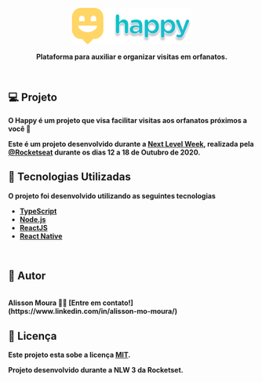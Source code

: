 <p align="center">
  <img src="./.github/Logo.png" />
</p>

<p align="center">
 <b>Plataforma para auxiliar e organizar visitas em orfanatos.<b> 
</p>
   
<br/>

## 💻 Projeto

O Happy é um projeto que visa facilitar visitas aos orfanatos próximos a você 💜 

Este é um projeto desenvolvido durante a **[Next Level Week](https://nextlevelweek.com/)**, realizada pela **[@Rocketseat](https://github.com/Rocketseat)** durante os dias 12 a 18 de Outubro de 2020.

## :rocket: Tecnologias Utilizadas
O projeto foi desenvolvido utilizando as seguintes tecnologias
- [TypeScript](https://www.typescriptlang.org/)
- [Node.js](https://nodejs.org/en/)
- [ReactJS](https://reactjs.org/)
- [React Native](https://reactnative.dev/)

<br/>

## 🦸 Autor

 <img style="border-radius: 50%;" src="https://avatars2.githubusercontent.com/u/48321754?s=460&u=9faab799c661b3f1227c25e0233a2f30b699218a&v=4" width="100px;" alt=""/>
  <br />
 <b> Alisson Moura 👋🏽 [Entre em contato!](https://www.linkedin.com/in/alisson-mo-moura/) </b>
<br/>

## 📝 Licença

Este projeto esta sobe a licença [MIT](./LICENSE).

Projeto desenvolvido durante a NLW 3 da Rocketset.
